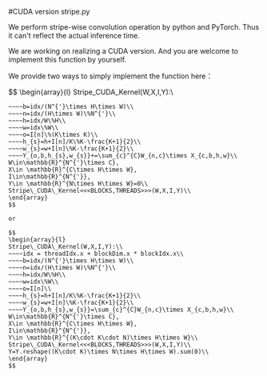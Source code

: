 #CUDA version stripe.py

We perform stripe-wise convolution operation by python and PyTorch. Thus it can't reflect the actual inference time.

We are working on realizing a CUDA version. And you are welcome to implement this function by yourself.

We provide two ways to simply implement the function here：

$$
\begin{array}{l}
Stripe\_CUDA\_Kernel(W,X,I,Y):\\
~~~~idx = threadIdx.x + blockDim.x * blockIdx.x\\
~~~~b=idx/(N^{'}\times H\times W)\\
~~~~n=idx/(H\times W)\%N^{'}\\
~~~~h=idx/W\%H\\
~~~~w=idx\%W\\
~~~~o=I[n]\%(K\times K)\\
~~~~h_{s}=h+I[n]/K\%K-\frac{K+1}{2}\\
~~~~w_{s}=w+I[n]\%K-\frac{K+1}{2}\\
~~~~Y_{o,b,h_{s},w_{s}}+=\sum_{c}^{C}W_{n,c}\times X_{c,b,h,w}\\
W\in\mathbb{R}^{N^{'}\times C},
X\in \mathbb{R}^{C\times H\times W},
I\in\mathbb{R}^{N^{'}},
Y\in \mathbb{R}^{N\times H\times W}=0\\
Stripe\_CUDA\_Kernel<<<BLOCKS,THREADS>>>(W,X,I,Y)\\
\end{array}
$$

or

$$
\begin{array}{l}
Stripe\_CUDA\_Kernel(W,X,I,Y):\\
~~~~idx = threadIdx.x + blockDim.x * blockIdx.x\\
~~~~b=idx/(N^{'}\times H\times W)\\
~~~~n=idx/(H\times W)\%N^{'}\\
~~~~h=idx/W\%H\\
~~~~w=idx\%W\\
~~~~o=I[n]\\
~~~~h_{s}=h+I[n]/K\%K-\frac{K+1}{2}\\
~~~~w_{s}=w+I[n]\%K-\frac{K+1}{2}\\
~~~~Y_{o,b,h_{s},w_{s}}=\sum_{c}^{C}W_{n,c}\times X_{c,b,h,w}\\
W\in\mathbb{R}^{N^{'}\times C},
X\in \mathbb{R}^{C\times H\times W},
I\in\mathbb{R}^{N^{'}},
Y\in \mathbb{R}^{(K\cdot K\cdot N)\times H\times W}\\
Stripe\_CUDA\_Kernel<<<BLOCKS,THREADS>>>(W,X,I,Y)\\
Y=Y.reshape((K\cdot K)\times N\times H\times W).sum(0)\\
\end{array}
$$
